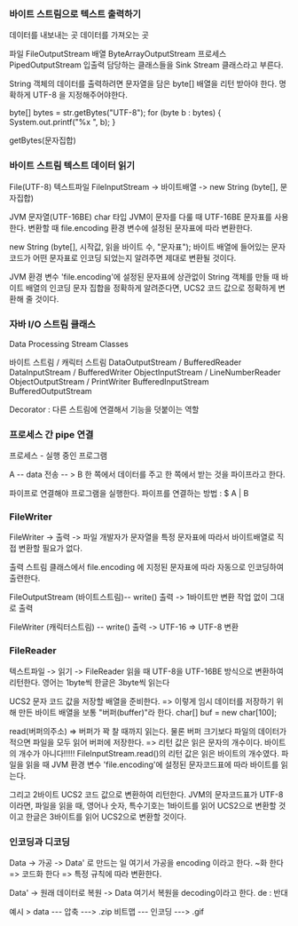 ### 바이트 스트림으로 텍스트 출력하기

데이터를 내보내는 곳
데이터를 가져오는 곳

파일 FileOutputStream
배열 ByteArrayOutputStream
프로세스 PipedOutputStream
입출력 담당하는 클래스들을 Sink Stream 클래스라고 부른다. 

String 객체의 데이터를 출력하려면 문자열을 담은 byte[] 배열을 리턴 받아야 한다. 명확하게 UTF-8 을 지정해주어야한다.

byte[] bytes = str.getBytes("UTF-8"); 
for (byte b : bytes) {
    System.out.printf("%x ", b);
}

getBytes(문자집합)

### 바이트 스트림 텍스트 데이터 읽기

File(UTF-8) 텍스트파일
FileInputStream -> 바이트배열 -> new String (byte[], 문자집합)

JVM 문자열(UTF-16BE)  char 타입
JVM이 문자를 다룰 때 UTF-16BE 문자표를 사용한다.
변환할 때 file.encoding 환경 변수에 설정된 문자표에 따라 변환한다.

new String (byte[], 시작값, 읽을 바이트 수, "문자표");
바이트 배열에 들어있는 문자 코드가 어떤 문자표로 인코딩 되었는지 알려주면 제대로 변환될 것이다.

JVM 환경 변수 'file.encoding'에 설정된 문자표에 상관없이 String 객체를 만들 때 바이트 배열의 인코딩 문자 집합을 정확하게 알려준다면, UCS2 코드 값으로 정확하게 변환해 줄 것이다.

### 자바 I/O 스트림 클래스

Data Processing Stream Classes

바이트 스트림 / 캐릭터 스트림
DataOutputStream / BufferedReader
DataInputStream / BufferedWriter
ObjectInputStream / LineNumberReader
ObjectOutputStream / PrintWriter
BufferedInputStream 
BufferedOutputStream

Decorator : 다른 스트림에 연결해서 기능을 덧붙이는 역할


### 프로세스 간 pipe 연결

프로세스 - 실행 중인 프로그램

A -- data 전송 -- > B
한 쪽에서 데이터를 주고 한 쪽에서 받는 것을 파이프라고 한다.

파이프로 연결해야 프로그램을 실행한다.
파이프를 연결하는 방법 : $ A | B 

### FileWriter

FileWriter -> 출력 -> 파일
개발자가 문자열을 특정 문자표에 따라서 바이트배열로 직접 변환할 필요가 없다.

출력 스트림 클래스에서 file.encoding 에 지정된 문자표에 따라 자동으로 인코딩하여 출련한다.

FileOutputStream (바이트스트림)-- write() 출력 -> 1바이트만 변환 작업 없이 그대로 출력

FileWriter (캐릭터스트림) -- write() 출력 -> UTF-16 => UTF-8 변환 

### FileReader

텍스트파일 -> 읽기 ->  FileReader
읽을 때 UTF-8을 UTF-16BE 방식으로 변환하여 리턴한다. 
영어는 1byte씩 한글은 3byte씩 읽는다

UCS2 문자 코드 값을 저장할 배열을 준비한다.
=> 이렇게 임시 데이터를 저장하기 위해 만든 바이트 배열을 보통 "버퍼(buffer)"라 한다.
char[] buf = new char[100];

read(버퍼의주소)
=> 버퍼가 꽉 찰 때까지 읽는다. 물론 버퍼 크기보다 파일의 데이터가 적으면 파일을 모두 읽어 버퍼에 저장한다.
=> 리턴 값은 읽은 문자의 개수이다. 바이트의 개수가 아니다!!!!!
FileInputStream.read()의 리턴 값은 읽은 바이트의 개수였다. 파일을 읽을 때 JVM 환경 변수 'file.encoding'에 설정된 문자코드표에 따라 바이트를 읽는다.

그리고 2바이트 UCS2 코드 값으로 변환하여 리턴한다. JVM의 문자코드표가 UTF-8이라면, 파일을 읽을 때, 영어나 숫자, 특수기호는 1바이트를 읽어 UCS2으로 변환할 것이고 한글은 3바이트를 읽어 UCS2으로 변환할 것이다.

### 인코딩과 디코딩

Data -> 가공 -> Data' 로 만드는 일
여기서 가공을 encoding 이라고 한다. ~화 한다 => 코드화 한다 => 특정 규칙에 따라 변환한다.

Data' -> 원래 데이터로 복원 -> Data
여기서 복원을 decoding이라고 한다. de : 반대

예시 > data --- 압축 ---> .zip
       비트맵 --- 인코딩 ---> .gif






